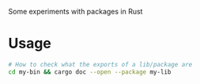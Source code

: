 Some experiments with packages in Rust

# Usage
```bash
# How to check what the exports of a lib/package are
cd my-bin && cargo doc --open --package my-lib
```

